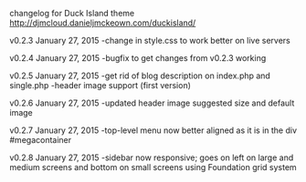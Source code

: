 changelog for Duck Island theme http://djmcloud.danieljmckeown.com/duckisland/

v0.2.3
January 27, 2015
-change in style.css to work better on live servers

v0.2.4
January 27, 2015
-bugfix to get changes from v0.2.3 working

v0.2.5
January 27, 2015
-get rid of blog description on index.php and single.php
-header image support (first version)

v0.2.6
January 27, 2015
-updated header image suggested size and default image

v0.2.7
January 27, 2015
-top-level menu now better aligned as it is in the div #megacontainer

v0.2.8
January 27, 2015
-sidebar now responsive; goes on left on large and medium screens and 
	bottom on small screens using Foundation grid system